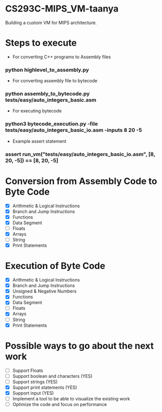 # CS293C-MIPS_VM-taanya

Building a custom VM for MIPS architecture.

# Steps to execute
- For converting C++ programs to Assembly files
### python highlevel_to_assembly.py
- For converting assembly file to bytecode
### python assembly_to_bytecode.py tests/easy/auto_integers_basic.asm
- For executing bytecode
### python3 bytecode_execution.py -file tests/easy/auto_integers_basic_io.asm -inputs 8 20 -5
- Example assert statement
### assert run_vm("tests/easy/auto_integers_basic_io.asm", [8, 20, -5]) == [8, 20, -5]

# Conversion from Assembly Code to Byte Code
- [x] Arithmetic & Logical Instructions
- [x] Branch and Jump Instructions
- [x] Functions
- [x] Data Segment
- [ ] Floats
- [x] Arrays
- [ ] String
- [x] Print Statements

# Execution of Byte Code
- [x] Arithmetic & Logical Instructions
- [x] Branch and Jump Instructions
- [x] Unsigned & Negative Numbers
- [x] Functions
- [x] Data Segment
- [ ] Floats
- [x] Arrays
- [ ] String
- [x] Print Statements

# Possible ways to go about the next work

- [ ] Support Floats
- [ ] Support boolean and characters (YES)
- [ ] Support strings (YES)
- [x] Support print statements (YES)
- [x] Support input (YES)
- [ ] Implement a tool to be able to visualize the existing work
- [ ] Optimize the code and focus on performance
